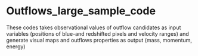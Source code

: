 # Outflows_large_sample_code
These codes takes observational values of outflow candidates as input variables (positions of blue-and redshifted pixels and velocity ranges) and generate visual maps and outflows properties as output (mass, momentum, energy)
